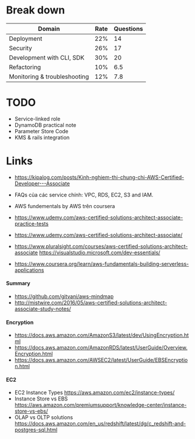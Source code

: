 # Break down

| Domain                       | Rate | Questions |
| ---------------------------- | ---- | --------- |
| Deployment                   | 22%  | 14        |
| Security                     | 26%  | 17        |
| Development with CLI, SDK    | 30%  | 20        |
| Refactoring                  | 10%  | 6.5       |
| Monitoring & troubleshooting | 12%  | 7.8       |

# TODO

- Service-linked role
- DynamoDB practical note
- Parameter Store Code
- KMS & rails integration

# Links

- https://kipalog.com/posts/Kinh-nghiem-thi-chung-chi-AWS-Certified-Developer---Associate

- FAQs của các service chính: VPC, RDS, EC2, S3 and IAM.
- AWS fundementals by AWS trên coursera
- https://www.udemy.com/aws-certified-solutions-architect-associate-practice-tests
- https://www.udemy.com/aws-certified-solutions-architect-associate/
- https://www.pluralsight.com/courses/aws-certified-solutions-architect-associate
  https://visualstudio.microsoft.com/dev-essentials/
- https://www.coursera.org/learn/aws-fundamentals-building-serverless-applications

#### Summary

- https://github.com/gitvani/aws-mindmap
- http://mistwire.com/2016/05/aws-certified-solutions-architect-associate-study-notes/

#### Encryption

- https://docs.aws.amazon.com/AmazonS3/latest/dev/UsingEncryption.html
- https://docs.aws.amazon.com/AmazonRDS/latest/UserGuide/Overview.Encryption.html
- https://docs.aws.amazon.com/AWSEC2/latest/UserGuide/EBSEncryption.html

#### EC2

- EC2 Instance Types https://aws.amazon.com/ec2/instance-types/
- Instance Store vs EBS https://aws.amazon.com/premiumsupport/knowledge-center/instance-store-vs-ebs/
- OLAP vs OLTP solutions https://docs.aws.amazon.com/en_us/redshift/latest/dg/c_redshift-and-postgres-sql.html
